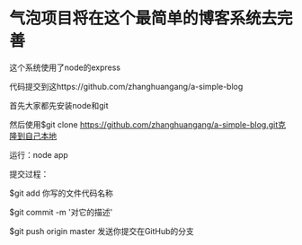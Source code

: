气泡项目将在这个最简单的博客系统去完善
======

这个系统使用了node的express

代码提交到这https://github.com/zhanghuangang/a-simple-blog

首先大家都先安装node和git

然后使用$git clone https://github.com/zhanghuangang/a-simple-blog.git克隆到自己本地

运行：node app

提交过程：

$git add 你写的文件代码名称

$git commit -m '对它的描述'

$git push origin master
发送你提交在GitHub的分支




